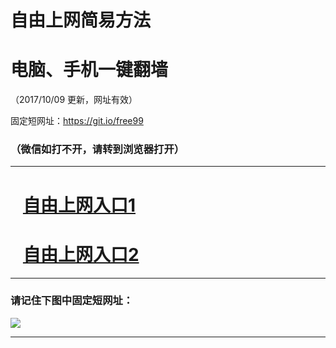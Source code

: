 ﻿# 自由上网简易方法

# 电脑、手机一键翻墙

（2017/10/09 更新，网址有效）

固定短网址：https://git.io/free99

### （微信如打不开，请转到浏览器打开）


***





# &nbsp;&nbsp; <a href="http://ft629326186.fwq-tz-1001.info/fwqtz01.html?t=100900116974 " target="_blank">自由上网入口1</a>
# &nbsp;&nbsp; <a href="http://ft1879118259.fwq-tz-1002.info/fwqtz02.html?t=100900110433 " target="_blank">自由上网入口2</a>
***

### 请记住下图中固定短网址：

<img src="https://s3-us-west-2.amazonaws.com/fwq-1001/yjfq-20170905okok.png" /> 


***

